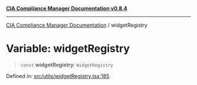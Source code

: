 [**CIA Compliance Manager Documentation v0.8.4**](../README.md)

***

[CIA Compliance Manager Documentation](../globals.md) / widgetRegistry

# Variable: widgetRegistry

> `const` **widgetRegistry**: `WidgetRegistry`

Defined in: [src/utils/widgetRegistry.tsx:185](https://github.com/Hack23/cia-compliance-manager/blob/a6d8d6a2cab2160940b9a047208c12088d7e02cf/src/utils/widgetRegistry.tsx#L185)
